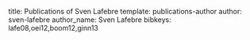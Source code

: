title: Publications of Sven Lafebre
template: publications-author
author: sven-lafebre
author_name: Sven Lafebre
bibkeys: lafe08,oei12,boom12,ginn13